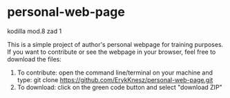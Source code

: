 # personal-web-page
kodilla mod.8 zad 1

This is a simple project of author's personal webpage for training purposes.
If you want to contribute or see the webpage in your browser, feel free to download the files:
1. To contribute: open the command line/terminal on your machine and type: git clone https://github.com/ErykKnesz/personal-web-page.git
2. To download: click on the green code button and select "download ZIP"